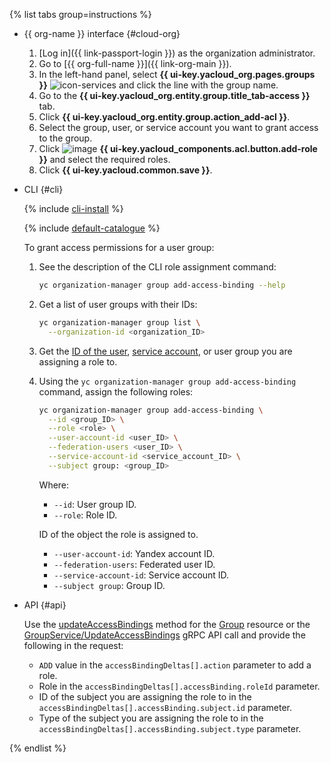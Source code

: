 {% list tabs group=instructions %}

- {{ org-name }} interface {#cloud-org}

    1. [Log in]({{ link-passport-login }}) as the organization administrator.
    1. Go to [{{ org-full-name }}]({{ link-org-main }}).
    1. In the left-hand panel, select **{{ ui-key.yacloud_org.pages.groups }}** ![icon-services](../../_assets/console-icons/persons.svg) and click the line with the group name.
    1. Go to the **{{ ui-key.yacloud_org.entity.group.title_tab-access }}** tab.
    1. Click **{{ ui-key.yacloud_org.entity.group.action_add-acl }}**.
    1. Select the group, user, or service account you want to grant access to the group.
    1. Click ![image](../../_assets/console-icons/plus.svg) **{{ ui-key.yacloud_components.acl.button.add-role }}** and select the required roles.
    1. Click **{{ ui-key.yacloud.common.save }}**.

- CLI {#cli}

    {% include [cli-install](../cli-install.md) %}

    {% include [default-catalogue](../default-catalogue.md) %}

    To grant access permissions for a user group:

    1. See the description of the CLI role assignment command:

        ```bash
        yc organization-manager group add-access-binding --help
        ```

    1. Get a list of user groups with their IDs:

        ```bash
        yc organization-manager group list \
          --organization-id <organization_ID>
        ```

    1. Get the [ID of the user](../../iam/operations/users/get.md), [service account](../../iam/operations/sa/get-id.md), or user group you are assigning a role to.
    1. Using the `yc organization-manager group add-access-binding` command, assign the following roles:

        ```bash
        yc organization-manager group add-access-binding \
          --id <group_ID> \
          --role <role> \
          --user-account-id <user_ID> \
          --federation-users <user_ID> \
          --service-account-id <service_account_ID> \
          --subject group: <group_ID>
        ```

        Where:

        * `--id`: User group ID.
        * `--role`: Role ID.

        ID of the object the role is assigned to.

        * `--user-account-id`: Yandex account ID.
        * `--federation-users`: Federated user ID.
        * `--service-account-id`: Service account ID.
        * `--subject group`: Group ID.

- API {#api}

   Use the [updateAccessBindings](../../organization/api-ref/Group/updateAccessBindings.md) method for the [Group](../../organization/api-ref/Group/index.md) resource or the [GroupService/UpdateAccessBindings](../../organization/api-ref/grpc/Group/updateAccessBindings.md) gRPC API call and provide the following in the request:

   * `ADD` value in the `accessBindingDeltas[].action` parameter to add a role.
   * Role in the `accessBindingDeltas[].accessBinding.roleId` parameter.
   * ID of the subject you are assigning the role to in the `accessBindingDeltas[].accessBinding.subject.id` parameter.
   * Type of the subject you are assigning the role to in the `accessBindingDeltas[].accessBinding.subject.type` parameter.

{% endlist %}
